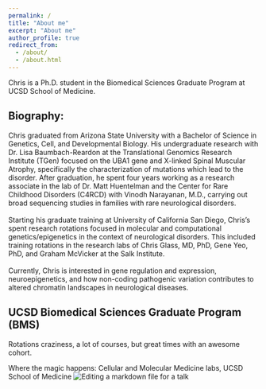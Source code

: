 ```yaml
---
permalink: /
title: "About me"
excerpt: "About me"
author_profile: true
redirect_from: 
  - /about/
  - /about.html
---
```


Chris is a Ph.D. student in the Biomedical Sciences Graduate Program at UCSD School of Medicine.

Biography:
------
Chris graduated from Arizona State University with a Bachelor of Science in Genetics, Cell, and Developmental Biology. His undergraduate research with Dr. Lisa Baumbach-Reardon at the Translational Genomics Research Institute (TGen) focused on the UBA1 gene and X-linked Spinal Muscular Atrophy, specifically the characterization of mutations which lead to the disorder. After graduation, he spent four years working as a research associate in the lab of Dr. Matt Huentelman and the Center for Rare Childhood Disorders (C4RCD) with Vinodh Narayanan, M.D., carrying out broad sequencing studies in families with rare neurological disorders.
<br/>
<br/>
Starting his graduate training at University of California San Diego, Chris’s spent research rotations focused in molecular and computational genetics/epigenetics in the context of neurological disorders. This included training rotations in the research labs of Chris Glass, MD, PhD, Gene Yeo, PhD, and Graham McVicker at the Salk Institute. 
<br/>
<br/>
Currently, Chris is interested in gene regulation and expression, neuroepigenetics, and how non-coding pathogenic variation contributes to altered chromatin landscapes in neurological diseases.

UCSD Biomedical Sciences Graduate Program (BMS)
------
Rotations craziness, a lot of courses, but great times with an awesome cohort.

Where the magic happens: Cellular and Molecular Medicine labs, UCSD School of Medicine
![Editing a markdown file for a talk](/images/20190923_082634.jpg)
